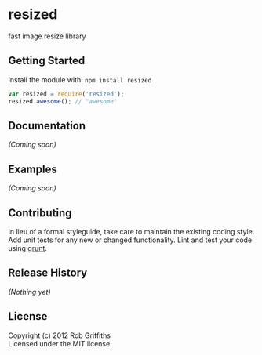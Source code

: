 # resized

fast image resize library

## Getting Started
Install the module with: `npm install resized`

```javascript
var resized = require('resized');
resized.awesome(); // "awesome"
```

## Documentation
_(Coming soon)_

## Examples
_(Coming soon)_

## Contributing
In lieu of a formal styleguide, take care to maintain the existing coding style. Add unit tests for any new or changed functionality. Lint and test your code using [grunt](https://github.com/gruntjs/grunt).

## Release History
_(Nothing yet)_

## License
Copyright (c) 2012 Rob Griffiths  
Licensed under the MIT license.
